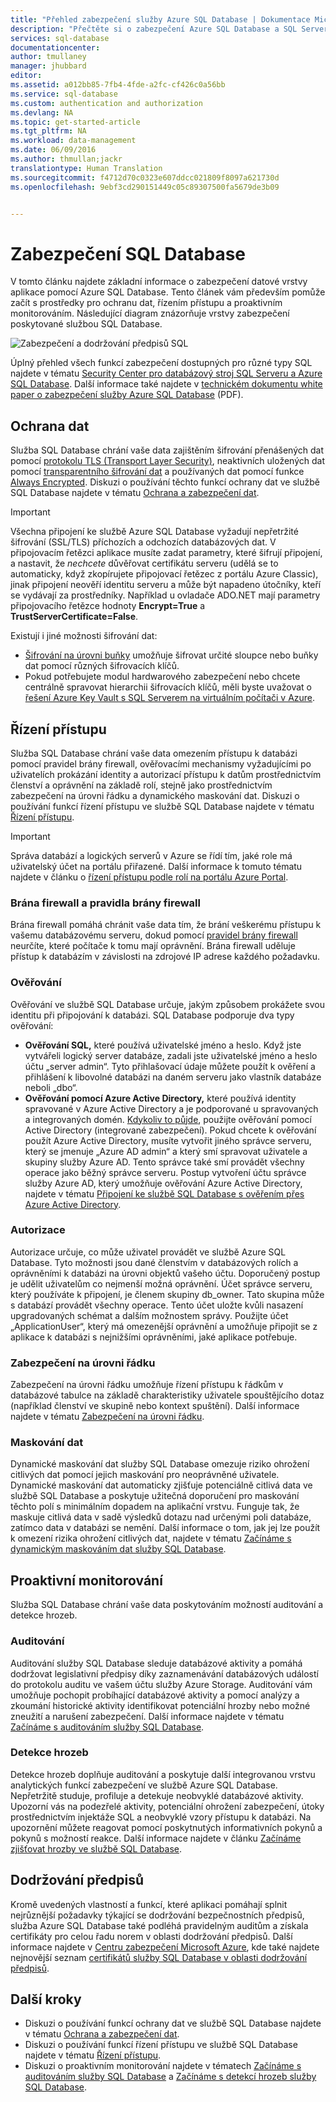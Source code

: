 ```yaml
---
title: "Přehled zabezpečení služby Azure SQL Database | Dokumentace Microsoftu"
description: "Přečtěte si o zabezpečení Azure SQL Database a SQL Serveru a zjistěte, jaký je rozdíl mezi cloudovým a místním SQL Serverem z hlediska ověřování, autorizace, zabezpečení připojení, šifrování a dodržování předpisů."
services: sql-database
documentationcenter: 
author: tmullaney
manager: jhubbard
editor: 
ms.assetid: a012bb85-7fb4-4fde-a2fc-cf426c0a56bb
ms.service: sql-database
ms.custom: authentication and authorization
ms.devlang: NA
ms.topic: get-started-article
ms.tgt_pltfrm: NA
ms.workload: data-management
ms.date: 06/09/2016
ms.author: thmullan;jackr
translationtype: Human Translation
ms.sourcegitcommit: f4712d70c0323e607ddcc021809f8097a621730d
ms.openlocfilehash: 9ebf3cd290151449c05c89307500fa5679de3b09


---
```

# <a name="securing-your-sql-database"></a>Zabezpečení SQL Database

V tomto článku najdete základní informace o zabezpečení datové vrstvy aplikace pomocí Azure SQL Database. Tento článek vám především pomůže začít s prostředky pro ochranu dat, řízením přístupu a proaktivním monitorováním. Následující diagram znázorňuje vrstvy zabezpečení poskytované službou SQL Database.

![Zabezpečení a dodržování předpisů SQL](./media/sql-database-security-overview/diagram.png)

Úplný přehled všech funkcí zabezpečení dostupných pro různé typy SQL najdete v tématu [Security Center pro databázový stroj SQL Serveru a Azure SQL Database](https://msdn.microsoft.com/library/bb510589). Další informace také najdete v [technickém dokumentu white paper o zabezpečení služby Azure SQL Database](https://download.microsoft.com/download/A/C/3/AC305059-2B3F-4B08-9952-34CDCA8115A9/Security_and_Azure_SQL_Database_White_paper.pdf) (PDF).

## <a name="protect-data"></a>Ochrana dat
Služba SQL Database chrání vaše data zajištěním šifrování přenášených dat pomocí [protokolu TLS (Transport Layer Security)](https://support.microsoft.com/en-us/kb/3135244), neaktivních uložených dat pomocí [transparentního šifrování dat](http://go.microsoft.com/fwlink/?LinkId=526242) a používaných dat pomocí funkce [Always Encrypted](https://msdn.microsoft.com/library/mt163865.aspx). Diskuzi o používání těchto funkcí ochrany dat ve službě SQL Database najdete v tématu [Ochrana a zabezpečení dat](sql-database-protect-data.md).

> [!IMPORTANT]
>Všechna připojení ke službě Azure SQL Database vyžadují nepřetržité šifrování (SSL/TLS) příchozích a odchozích databázových dat. V připojovacím řetězci aplikace musíte zadat parametry, které šifrují připojení, a nastavit, že *nechcete* důvěřovat certifikátu serveru (udělá se to automaticky, když zkopírujete připojovací řetězec z portálu Azure Classic), jinak připojení neověří identitu serveru a může být napadeno útočníky, kteří se vydávají za prostředníky. Například u ovladače ADO.NET mají parametry připojovacího řetězce hodnoty **Encrypt=True** a **TrustServerCertificate=False**. 

Existují i jiné možnosti šifrování dat:

* [Šifrování na úrovni buňky](https://msdn.microsoft.com/library/ms179331.aspx) umožňuje šifrovat určité sloupce nebo buňky dat pomocí různých šifrovacích klíčů.
* Pokud potřebujete modul hardwarového zabezpečení nebo chcete centrálně spravovat hierarchii šifrovacích klíčů, měli byste uvažovat o [řešení Azure Key Vault s SQL Serverem na virtuálním počítači v Azure](http://blogs.technet.com/b/kv/archive/2015/01/12/using-the-key-vault-for-sql-server-encryption.aspx).

## <a name="control-access"></a>Řízení přístupu
Služba SQL Database chrání vaše data omezením přístupu k databázi pomocí pravidel brány firewall, ověřovacími mechanismy vyžadujícími po uživatelích prokázání identity a autorizací přístupu k datům prostřednictvím členství a oprávnění na základě rolí, stejně jako prostřednictvím zabezpečení na úrovni řádku a dynamického maskování dat. Diskuzi o používání funkcí řízení přístupu ve službě SQL Database najdete v tématu [Řízení přístupu](sql-database-control-access.md).

> [!IMPORTANT]
> Správa databází a logických serverů v Azure se řídí tím, jaké role má uživatelský účet na portálu přiřazené. Další informace k tomuto tématu najdete v článku o [řízení přístupu podle rolí na portálu Azure Portal](../active-directory/role-based-access-control-configure.md).
>

### <a name="firewall-and-firewall-rules"></a>Brána firewall a pravidla brány firewall
Brána firewall pomáhá chránit vaše data tím, že brání veškerému přístupu k vašemu databázovému serveru, dokud pomocí [pravidel brány firewall](sql-database-firewall-configure.md) neurčíte, které počítače k tomu mají oprávnění. Brána firewall uděluje přístup k databázím v závislosti na zdrojové IP adrese každého požadavku.

### <a name="authentication"></a>Ověřování
Ověřování ve službě SQL Database určuje, jakým způsobem prokážete svou identitu při připojování k databázi. SQL Database podporuje dva typy ověřování:

* **Ověřování SQL,** které používá uživatelské jméno a heslo. Když jste vytvářeli logický server databáze, zadali jste uživatelské jméno a heslo účtu „server admin“. Tyto přihlašovací údaje můžete použít k ověření a přihlášení k libovolné databázi na daném serveru jako vlastník databáze neboli „dbo“. 
* **Ověřování pomocí Azure Active Directory,** které používá identity spravované v Azure Active Directory a je podporované u spravovaných a integrovaných domén. [Kdykoliv to půjde](https://msdn.microsoft.com/library/ms144284.aspx), použijte ověřování pomocí Active Directory (integrované zabezpečení). Pokud chcete k ověřování použít Azure Active Directory, musíte vytvořit jiného správce serveru, který se jmenuje „Azure AD admin“ a který smí spravovat uživatele a skupiny služby Azure AD. Tento správce také smí provádět všechny operace jako běžný správce serveru. Postup vytvoření účtu správce služby Azure AD, který umožňuje ověřování Azure Active Directory, najdete v tématu [Připojení ke službě SQL Database s ověřením přes Azure Active Directory](sql-database-aad-authentication.md).

### <a name="authorization"></a>Autorizace
Autorizace určuje, co může uživatel provádět ve službě Azure SQL Database. Tyto možnosti jsou dané členstvím v databázových rolích a oprávněními k databázi na úrovni objektů vašeho účtu. Doporučený postup je udělit uživatelům co nejmenší možná oprávnění. Účet správce serveru, který používáte k připojení, je členem skupiny db_owner. Tato skupina může s databází provádět všechny operace. Tento účet uložte kvůli nasazení upgradovaných schémat a dalším možnostem správy. Použijte účet „ApplicationUser“, který má omezenější oprávnění a umožňuje připojit se z aplikace k databázi s nejnižšími oprávněními, jaké aplikace potřebuje.

### <a name="row-level-security"></a>Zabezpečení na úrovni řádku
Zabezpečení na úrovni řádku umožňuje řízení přístupu k řádkům v databázové tabulce na základě charakteristiky uživatele spouštějícího dotaz (například členství ve skupině nebo kontext spuštění). Další informace najdete v tématu [Zabezpečení na úrovni řádku](https://msdn.microsoft.com/library/dn765131).

### <a name="data-masking"></a>Maskování dat 
Dynamické maskování dat služby SQL Database omezuje riziko ohrožení citlivých dat pomocí jejich maskování pro neoprávněné uživatele. Dynamické maskování dat automaticky zjišťuje potenciálně citlivá data ve službě SQL Database a poskytuje užitečná doporučení pro maskování těchto polí s minimálním dopadem na aplikační vrstvu. Funguje tak, že maskuje citlivá data v sadě výsledků dotazu nad určenými poli databáze, zatímco data v databázi se nemění. Další informace o tom, jak jej lze použít k omezení rizika ohrožení citlivých dat, najdete v tématu [Začínáme s dynamickým maskováním dat služby SQL Database](sql-database-dynamic-data-masking-get-started.md).

## <a name="proactive-monitoring"></a>Proaktivní monitorování
Služba SQL Database chrání vaše data poskytováním možností auditování a detekce hrozeb. 

### <a name="auditing"></a>Auditování
Auditování služby SQL Database sleduje databázové aktivity a pomáhá dodržovat legislativní předpisy díky zaznamenávání databázových událostí do protokolu auditu ve vašem účtu služby Azure Storage. Auditování vám umožňuje pochopit probíhající databázové aktivity a pomocí analýzy a zkoumání historické aktivity identifikovat potenciální hrozby nebo možné zneužití a narušení zabezpečení. Další informace najdete v tématu [Začínáme s auditováním služby SQL Database](sql-database-auditing-get-started.md).  

### <a name="threat-detection"></a>Detekce hrozeb
Detekce hrozeb doplňuje auditování a poskytuje další integrovanou vrstvu analytických funkcí zabezpečení ve službě Azure SQL Database. Nepřetržitě studuje, profiluje a detekuje neobvyklé databázové aktivity. Upozorní vás na podezřelé aktivity, potenciální ohrožení zabezpečení, útoky prostřednictvím injektáže SQL a neobvyklé vzory přístupu k databázi. Na upozornění můžete reagovat pomocí poskytnutých informativních pokynů a pokynů s možností reakce. Další informace najdete v článku [Začínáme zjišťovat hrozby ve službě SQL Database](sql-database-threat-detection-get-started.md).  

## <a name="compliance"></a>Dodržování předpisů
Kromě uvedených vlastností a funkcí, které aplikaci pomáhají splnit nejrůznější požadavky týkající se dodržování bezpečnostních předpisů, služba Azure SQL Database také podléhá pravidelným auditům a získala certifikáty pro celou řadu norem v oblasti dodržování předpisů. Další informace najdete v [Centru zabezpečení Microsoft Azure](https://azure.microsoft.com/support/trust-center/), kde také najdete nejnovější seznam [certifikátů služby SQL Database v oblasti dodržování předpisů](https://azure.microsoft.com/support/trust-center/services/).

## <a name="next-steps"></a>Další kroky

- Diskuzi o používání funkcí ochrany dat ve službě SQL Database najdete v tématu [Ochrana a zabezpečení dat](sql-database-protect-data.md).
- Diskuzi o používání funkcí řízení přístupu ve službě SQL Database najdete v tématu [Řízení přístupu](sql-database-control-access.md).
- Diskuzi o proaktivním monitorování najdete v tématech [Začínáme s auditováním služby SQL Database](sql-database-auditing-get-started.md) a [Začínáme s detekcí hrozeb služby SQL Database](sql-database-threat-detection-get-started.md).


<!--HONumber=Dec16_HO4-->


